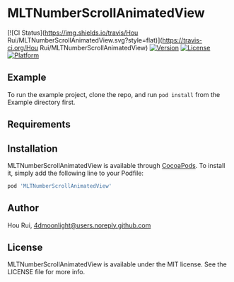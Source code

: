 # MLTNumberScrollAnimatedView

[![CI Status](https://img.shields.io/travis/Hou Rui/MLTNumberScrollAnimatedView.svg?style=flat)](https://travis-ci.org/Hou Rui/MLTNumberScrollAnimatedView)
[![Version](https://img.shields.io/cocoapods/v/MLTNumberScrollAnimatedView.svg?style=flat)](https://cocoapods.org/pods/MLTNumberScrollAnimatedView)
[![License](https://img.shields.io/cocoapods/l/MLTNumberScrollAnimatedView.svg?style=flat)](https://cocoapods.org/pods/MLTNumberScrollAnimatedView)
[![Platform](https://img.shields.io/cocoapods/p/MLTNumberScrollAnimatedView.svg?style=flat)](https://cocoapods.org/pods/MLTNumberScrollAnimatedView)

## Example

To run the example project, clone the repo, and run `pod install` from the Example directory first.

## Requirements

## Installation

MLTNumberScrollAnimatedView is available through [CocoaPods](https://cocoapods.org). To install
it, simply add the following line to your Podfile:

```ruby
pod 'MLTNumberScrollAnimatedView'
```

## Author

Hou Rui, 4dmoonlight@users.noreply.github.com

## License

MLTNumberScrollAnimatedView is available under the MIT license. See the LICENSE file for more info.
